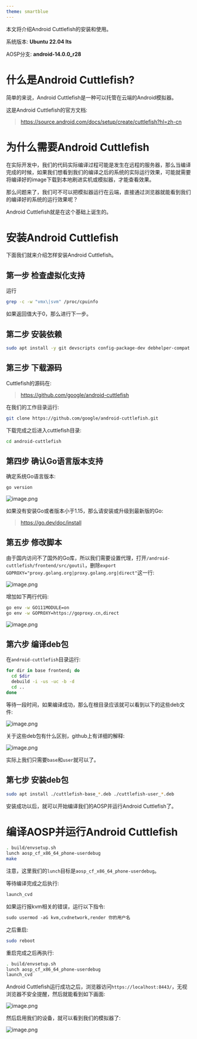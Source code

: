 ```yaml
---
theme: smartblue
---
```

本文将介绍Android Cuttlefish的安装和使用。

系统版本: **Ubuntu 22.04 lts**

AOSP分支: **android-14.0.0_r28**

# 什么是Android Cuttlefish?
简单的来说，Android Cuttlefish是一种可以托管在云端的Android模拟器。

这是Android Cuttlefish的官方文档:

>https://source.android.com/docs/setup/create/cuttlefish?hl=zh-cn

# 为什么需要Android Cuttlefish
在实际开发中，我们的代码实际编译过程可能是发生在远程的服务器，那么当编译完成的时候，如果我们想看到我们的编译之后的系统的实际运行效果，可能就需要将编译好的image下载到本地刷进实机或模拟器，才能查看效果。

那么问题来了，我们可不可以把模拟器运行在云端，直接通过浏览器就能看到我们的编译好的系统的运行效果呢？

Android Cuttlefish就是在这个基础上诞生的。

# 安装Android Cuttlefish
下面我们就来介绍怎样安装Android Cuttlefish。

## 第一步 检查虚拟化支持
运行
```bash
grep -c -w "vmx\|svm" /proc/cpuinfo
```
如果返回值大于0，那么进行下一步。

## 第二步 安装依赖

```bash
sudo apt install -y git devscripts config-package-dev debhelper-compat curl
```

## 第三步 下载源码

Cuttlefish的源码在:
> https://github.com/google/android-cuttlefish

在我们的工作目录运行:
```bash
git clone https://github.com/google/android-cuttlefish.git
```
下载完成之后进入cuttlefish目录:
```bash
cd android-cuttlefish
```

## 第四步 确认Go语言版本支持
确定系统Go语言版本:
```bash
go version
```

![image.png](https://p3-juejin.byteimg.com/tos-cn-i-k3u1fbpfcp/c32e51c850884a908ebc8af202722724~tplv-k3u1fbpfcp-jj-mark:0:0:0:0:q75.image#?w=339&h=96&s=9422&e=png&b=300a25)

如果没有安装Go或者版本小于1.15，那么请安装或升级到最新版的Go:

> https://go.dev/doc/install

## 第五步 修改脚本
由于国内访问不了国外的Go库，所以我们需要设置代理，打开`/android-cuttlefish/frontend/src/goutil`，删除`export GOPROXY="proxy.golang.org|proxy.golang.org|direct"`这一行:

![image.png](https://p3-juejin.byteimg.com/tos-cn-i-k3u1fbpfcp/a427a245f3224a7486cfe2f3c487edb9~tplv-k3u1fbpfcp-jj-mark:0:0:0:0:q75.image#?w=633&h=621&s=59936&e=png&b=ffffff)

增加如下两行代码:
```bash
go env -w GO111MODULE=on
go env -w GOPROXY=https://goproxy.cn,direct
```

![image.png](https://p1-juejin.byteimg.com/tos-cn-i-k3u1fbpfcp/310777f25fa84bb18828e1daa82450c9~tplv-k3u1fbpfcp-jj-mark:0:0:0:0:q75.image#?w=752&h=603&s=74310&e=png&b=ffffff)

## 第六步 编译deb包
在`android-cuttlefish`目录运行:
```bash
for dir in base frontend; do
  cd $dir
  debuild -i -us -uc -b -d
  cd ..
done
```
等待一段时间，如果编译成功，那么在根目录应该就可以看到以下的这些deb文件:

![image.png](https://p6-juejin.byteimg.com/tos-cn-i-k3u1fbpfcp/0073e963028343288aa99b27d1b163ce~tplv-k3u1fbpfcp-jj-mark:0:0:0:0:q75.image#?w=584&h=156&s=26493&e=png&b=310a25)

关于这些deb包有什么区别，github上有详细的解释:

![image.png](https://p1-juejin.byteimg.com/tos-cn-i-k3u1fbpfcp/0cc2b7f28abd4b89a6453d35f7f00917~tplv-k3u1fbpfcp-jj-mark:0:0:0:0:q75.image#?w=862&h=222&s=52004&e=png&b=fffefe)

实际上我们只需要`base`和`user`就可以了。

## 第七步 安装deb包
```bash
sudo apt install ./cuttlefish-base_*.deb ./cuttlefish-user_*.deb
```
安装成功以后，就可以开始编译我们的AOSP并运行Android Cuttlefish了。

# 编译AOSP并运行Android Cuttlefish
```bash
. build/envsetup.sh
lunch aosp_cf_x86_64_phone-userdebug
make
```
注意，这里我们的`lunch`目标是`aosp_cf_x86_64_phone-userdebug`。

等待编译完成之后执行:
```bash
launch_cvd
```
如果运行报kvm相关的错误，运行以下指令:
```bash
sudo usermod -aG kvm,cvdnetwork,render 你的用户名
```
之后重启:
```bash
sudo reboot
```
重启完成之后再执行:
```bash
. build/envsetup.sh
lunch aosp_cf_x86_64_phone-userdebug
launch_cvd
```
Android Cuttlefish运行成功之后，浏览器访问`https://localhost:8443/`，无视浏览器不安全提醒，然后就能看到如下画面:

![image.png](https://p3-juejin.byteimg.com/tos-cn-i-k3u1fbpfcp/432b9b121f584e05899ae31ceb8e3e5d~tplv-k3u1fbpfcp-jj-mark:0:0:0:0:q75.image#?w=1008&h=615&s=13754&e=png&b=d4d4d4)

然后启用我们的设备，就可以看到我们的模拟器了:

![image.png](https://p3-juejin.byteimg.com/tos-cn-i-k3u1fbpfcp/da9d645a3dcd4d6299efbb80458d0eb9~tplv-k3u1fbpfcp-jj-mark:0:0:0:0:q75.image#?w=785&h=870&s=96895&e=png&b=dddddd)